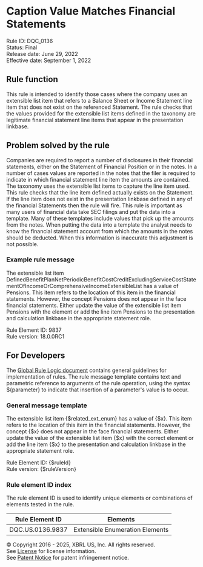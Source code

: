# Caption Value Matches Financial Statements  
Rule ID: DQC_0136  
Status: Final  
Release date: June 29, 2022  
Effective date: September 1, 2022  
  
## Rule function
This rule is intended to identify those cases where the company uses an extensible list item that refers to a Balance Sheet or Income Statement line item that does not exist on the referenced Statement. The rule checks that the values provided for the extensible list items defined in the taxonomy are legitimate financial statement line items that appear in the presentation linkbase.

## Problem solved by the rule  
Companies are required to report a number of disclosures in their financial statements, either on the Statement of Financial Position or in the notes. In a number of cases  values are reported in the notes that the filer is required to indicate in which financial statement line item the amounts are contained. The taxonomy uses the extensible list items to capture the line item used. This rule checks that the line item defined actually exists on the Statement. If the line item does not exist in the presentation linkbase defined in any of the financial Statements then the rule will fire. This rule is important as many users of financial data take SEC filings and put the data into a template. Many of these templates include values that pick up the amounts from the notes. When putting the data into a template the analyst needs to know the financial statement account from which the amounts in the notes should be deducted. When this information is inaccurate this adjustment is not possible.

### Example rule message
The extensible list item DefinedBenefitPlanNetPeriodicBenefitCostCreditExcludingServiceCostStatementOfIncomeOrComprehensiveIncomeExtensibleList has a value of Pensions. This item refers to the location of this item in the financial statements.  However, the concept Pensions does not appear in the face financial statements. Either update the value of the extensible list item Pensions with the element or add the line item Pensions to the presentation and calculation linkbase in the appropriate statement role.
  
Rule Element ID: 9837    
Rule version: 18.0.0RC1  

## For Developers  
The [Global Rule Logic document](https://github.com/DataQualityCommittee/dqc_us_rules/blob/master/docs/GlobalRuleLogic.md) contains general guidelines for implementation of rules. The rule message template contains text and parametric reference to arguments of the rule operation, using the syntax ${parameter} to indicate that insertion of a parameter's value is to occur.  
  
### General message template 
The extensible list item {$related_ext_enum} has a value of {$x}. This item refers to the location of this item in the financial statements.  However, the concept {$x} does not appear in the face financial statements. Either update the value of the extensible list item {$x} with the correct element or add the line item {$x} to the presentation and calculation linkbase in the appropriate statement role.
  
Rule Element ID: {$ruleId}  
Rule version: {$ruleVersion}

### Rule element ID index  
The rule element ID is used to identify unique elements or combinations of elements tested in the rule.

|Rule Element ID|Elements|
|--- |--- |
|DQC.US.0136.9837|Extensible Enumeration Elements|

© Copyright 2016 - 2025, XBRL US, Inc. All rights reserved.   
See [License](https://xbrl.us/dqc-license) for license information.  
See [Patent Notice](https://xbrl.us/dqc-patent) for patent infringement notice.  